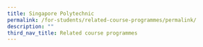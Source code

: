 ```yaml
---
title: Singapore Polytechnic
permalink: /for-students/related-course-programmes/permalink/
description: ""
third_nav_title: Related course programmes
---
```

